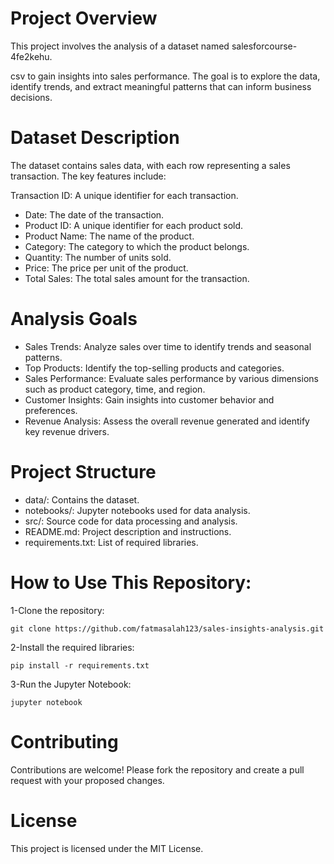 # Project Overview
This project involves the analysis of a dataset named salesforcourse-4fe2kehu.

csv to gain insights into sales performance. The goal is to explore the data, identify trends, and extract meaningful patterns that can inform business decisions.

# Dataset Description
The dataset contains sales data, with each row representing a sales transaction. The key features include:


Transaction ID: A unique identifier for each transaction.
- Date: The date of the transaction.
- Product ID: A unique identifier for each product sold.
- Product Name: The name of the product.
- Category: The category to which the product belongs.
- Quantity: The number of units sold.
- Price: The price per unit of the product.
- Total Sales: The total sales amount for the transaction.

# Analysis Goals
- Sales Trends: Analyze sales over time to identify trends and seasonal patterns.
- Top Products: Identify the top-selling products and categories.
- Sales Performance: Evaluate sales performance by various dimensions such as product category, time, and region.
- Customer Insights: Gain insights into customer behavior and preferences.
- Revenue Analysis: Assess the overall revenue generated and identify key revenue drivers.
# Project Structure
- data/: Contains the dataset.
- notebooks/: Jupyter notebooks used for data analysis.
- src/: Source code for data processing and analysis.
- README.md: Project description and instructions.
- requirements.txt: List of required libraries.


 # How to Use This Repository:
 1-Clone the repository:

 ```
 git clone https://github.com/fatmasalah123/sales-insights-analysis.git

 ```
2-Install the required libraries:

```
pip install -r requirements.txt

```
3-Run the Jupyter Notebook:
```
jupyter notebook
```
# Contributing
Contributions are welcome! Please fork the repository and create a pull request with your proposed changes.

# License
This project is licensed under the MIT License.


 

